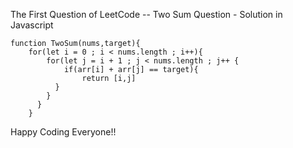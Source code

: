 
The First Question of LeetCode -- Two Sum Question - Solution in Javascript


```
function TwoSum(nums,target){
    for(let i = 0 ; i < nums.length ; i++){
        for(let j = i + 1 ; j < nums.length ; j++ {
            if(arr[i] + arr[j] == target){
                return [i,j]
          }
        }
      }
    }
```

Happy Coding Everyone!!
